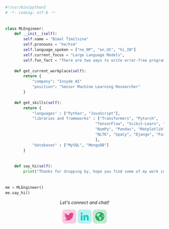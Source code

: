 ```python
#!/usr/bin/python3
# -*- coding: utf-8 -*-


class MLEngineer:
    def __init__(self):
        self.name = "Bimal Timilsina"
        self.pronouns = "he/him"
        self.language_spoken = ["ne_NP", "en_US", "hi_IN"]
        self.current_focus = "Large Language Models",
        self.fun_fact = "There are two ways to write error-free programs; only the third one works."
    
    def get_current_workplace(self):
        return {
            "company": "Insyde AI"
            "position": "Senior Machine Learning Researcher"
        }
     
    def get_skills(self):
        return {
            "languages" : ["Python", "JavaScript"],
            "libraries and frameworks" : ["Transformers", "Pytorch",
                                        "TensorFlow", "Scikit-Learn", "Keras",
                                        "NumPy", "Pandas", "Matplotlib", 
                                        "NLTK", "SpaCy", "Django", "FastAPI"
                                        ],
            "databases" : ["MySQL", "MongoDB"]
        }
        

    def say_hi(self):
        print("Thanks for dropping by, hope you find some of my work interesting.")
        

me = MLEngineer()
me.say_hi()
```
<p align="center">
  <i>Let's connect and chat! </i>

  <p align="center">
    <a target= "_blank" href="https://twitter.com/Timilsina_bml05" alt="Twitter"><img height='45' src="https://github.com/TimilsinaBimal/TimilsinaBimal/blob/master/twitter.png"></a>
    <a target= "_blank" href="https://www.linkedin.com/in/timilsinabimal/" alt="Linkedin"><img height='45' src="https://github.com/TimilsinaBimal/TimilsinaBimal/blob/master/linkedin.png"></a>
    <a target= "_blank" href="https://bimaltimilsina.com.np" alt="Website"><img height='45' src="https://github.com/TimilsinaBimal/TimilsinaBimal/blob/master/web.png"></a>
  </p>
</p>
